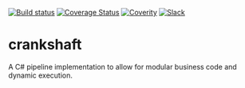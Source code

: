 [![Build status](https://ci.appveyor.com/api/projects/status/5lu06f7acpmpcj0d/branch/master?svg=true)](https://ci.appveyor.com/project/engenb/crankshaft/branch/master)
[![Coverage Status](https://coveralls.io/repos/github/en-gen/crankshaft/badge.svg?branch=master)](https://coveralls.io/github/en-gen/crankshaft?branch=master)
[![Coverity](https://scan.coverity.com/projects/8159/badge.svg)](https://scan.coverity.com/projects/en-gen-crankshaft)
[![Slack](https://img.shields.io/badge/Slack-Channel-blue.svg)](https://en-gen.slack.com/messages/crankshaft/)

# crankshaft
A C# pipeline implementation to allow for modular business code and dynamic execution.
